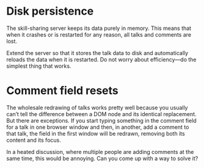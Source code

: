 # Disk persistence

The skill-sharing server keeps its data purely in memory. This means that when it crashes or is restarted for any reason, all talks and comments are lost.

Extend the server so that it stores the talk data to disk and automatically reloads the data when it is restarted. Do not worry about efficiency—do the simplest thing that works.

# Comment field resets

The wholesale redrawing of talks works pretty well because you usually can’t tell the difference between a DOM node and its identical replacement. But there are exceptions. If you start typing something in the comment field for a talk in one browser window and then, in another, add a comment to that talk, the field in the first window will be redrawn, removing both its content and its focus.

In a heated discussion, where multiple people are adding comments at the same time, this would be annoying. Can you come up with a way to solve it?
